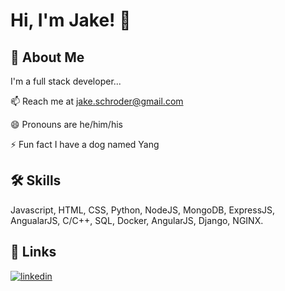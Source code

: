 
# Hi, I'm Jake! 👋


## 🚀 About Me
I'm a full stack developer...

📫 Reach me at jake.schroder@gmail.com

😄 Pronouns are he/him/his

⚡️ Fun fact I have a dog named Yang


## 🛠 Skills
Javascript, HTML, CSS, Python, NodeJS, MongoDB, ExpressJS, AngualarJS, C/C++, SQL, Docker, 
AngularJS, Django, NGINX.


## 🔗 Links
[![linkedin](https://img.shields.io/badge/linkedin-0A66C2?style=for-the-badge&logo=linkedin&logoColor=white)](https://www.linkedin.com/in/jakeschroder/)

